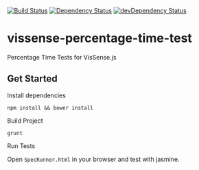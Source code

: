 [![Build Status](https://api.travis-ci.org/vissense/vissense-percentage-time-test.png?branch=master)](https://travis-ci.org/vissense/vissense-percentage-time-test)
[![Dependency Status](https://david-dm.org/vissense/vissense-percentage-time-test.svg)](https://david-dm.org/vissense/vissense-percentage-time-test)
[![devDependency Status](https://david-dm.org/vissense/vissense-percentage-time-test/dev-status.svg)](https://travis-ci.org/vissense/vissense-percentage-time-test#info=devDependencies)

# vissense-percentage-time-test

Percentage Time Tests for VisSense.js

## Get Started

Install dependencies

`npm install && bower install`

Build Project

`grunt`

Run Tests

Open `SpecRunner.html` in your browser and test with jasmine.
